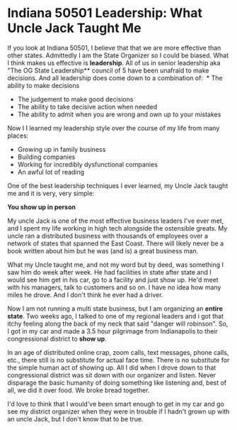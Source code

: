 # Indiana 50501 Leadership: What Uncle Jack Taught Me

If you look at Indiana 50501, I believe that that we are more effective than other states. Admittedly I am the State Organizer so I could be biased.  What I think makes us effective is **leadership**.  All of us in senior leadership aka "The OG State Leadership** council of 5 have been unafraid to make decisions.  And all leadership does come down to a combination of:  * The ability to make decisions
* The judgement to make good decisions
* The ability to take decisive action when needed
* The ability to admit when you are wrong and own up to your mistakes

Now I I learned my leadership style over the course of my life from many places: 

* Growing up in family business
* Building companies
* Working for incredibly dysfunctional companies 
* An awful lot of reading

One of the best leadership techniques I ever learned, my Uncle Jack taught me and it is very, very simple:

**You show up in person**

My uncle Jack is one of the most effective business leaders I've ever met, and I spent my life working in high tech alongside the ostensible greats. My uncle ran a distributed business with thousands of employees over a network of states that spanned the East Coast.  There will likely never be a book written about him but he was (and is) a great business man.

What my Uncle taught me, and not my word but by deed, was something I saw him do week after week.  He had facilities in state after state and I would see him get in his car, go to a facility and just show up.  He'd meet with his managers, talk to customers and so on.  I have no idea how many miles he drove.  And I don't think he ever had a driver.

Now I am not running a multi state business, but I am organizing an **entire state**.  Two weeks ago, I talked to one of my regional leaders and i got that itchy feeling along the back of my neck that said "danger will robinson".  So, I got in my car and made a 3.5 hour pilgrimage from Indianapolis to their congressional district to **show up**. 

In an age of distributed online crap, zoom calls, text messages, phone calls, etc., there still is no substitute for actual face time. There is no substitute for the simple human act of showing up.  All I did when I drove down to that congressional district was sit down with our organizer and listen. Never disparage the basic humanity of doing something like listening and, best of all, we did it over food. We broke bread together.

I'd love to think that I would've been smart enough to get in my car and go see my district organizer when they were in trouble if I hadn't grown up with an uncle Jack, but I don't know that to be true.
